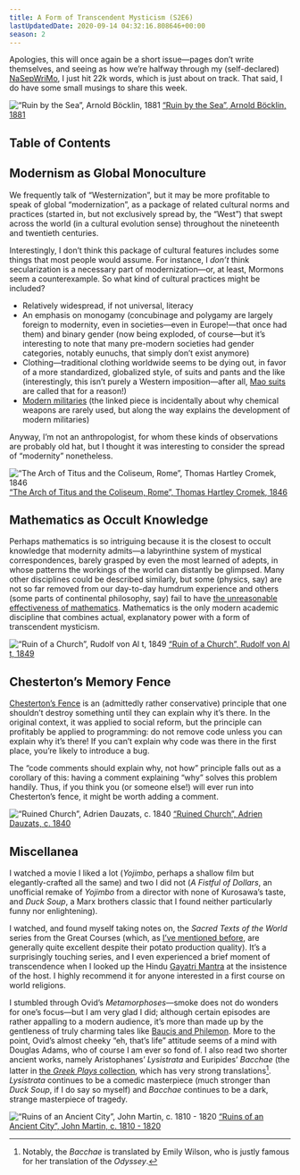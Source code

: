 ```yaml
---
title: A Form of Transcendent Mysticism (S2E6)
lastUpdatedDate: 2020-09-14 04:32:16.808646+00:00
season: 2
---
```


Apologies, this will once again be a short issue—pages don’t write themselves, and seeing as how we’re halfway through my (self-declared) [NaSepWriMo](https://nanowrimo.org), I just hit 22k words, which is just about on track. That said, I do have some small musings to share this week.

![“Ruin by the Sea”, Arnold Böcklin, 1881](../../assets/newsletters/ruin_by_the_sea.jpg)
[“Ruin by the Sea”, Arnold Böcklin, 1881](https://www.clevelandart.org/art/1979.57)

## Table of Contents

## Modernism as Global Monoculture

We frequently talk of “Westernization”, but it may be more profitable to speak of global “modernization”, as a package of related cultural norms and practices (started in, but not exclusively spread by, the “West”) that swept across the world (in a cultural evolution sense) throughout the nineteenth and twentieth centuries.

Interestingly, I don’t think this package of cultural features includes some things that most people would assume. For instance, I *don’t* think secularization is a necessary part of modernization—or, at least, Mormons seem a counterexample. So what kind of cultural practices might be included?  

* Relatively widespread, if not universal, literacy
* An emphasis on monogamy (concubinage and polygamy are largely foreign to modernity, even in societies—even in Europe!—that once had them) and binary gender (now being exploded, of course—but it’s interesting to note that many pre-modern societies had gender categories, notably eunuchs, that simply don’t exist anymore)
* Clothing—traditional clothing worldwide seems to be dying out, in favor of a more standardized, globalized style, of suits and pants and the like (interestingly, this isn’t purely a Western imposition—after all, [Mao suits](https://en.wikipedia.org/wiki/Mao_suit) are called that for a reason!)
* [Modern militaries](https://acoup.blog/2020/03/20/collections-why-dont-we-use-chemical-weapons-anymore/) (the linked piece is incidentally about why chemical weapons are rarely used, but along the way explains the development of modern militaries)

Anyway, I’m not an anthropologist, for whom these kinds of observations are probably old hat, but I thought it was interesting to consider the spread of “modernity” nonetheless.

![“The Arch of Titus and the Coliseum, Rome”, Thomas Hartley Cromek, 1846](../../assets/newsletters/arch_of_titus.jpg)
[“The Arch of Titus and the Coliseum, Rome”, Thomas Hartley Cromek, 1846](https://www.clevelandart.org/art/1975.149)

## Mathematics as Occult Knowledge

Perhaps mathematics is so intriguing because it is the closest to occult knowledge that modernity admits—a labyrinthine system of mystical correspondences, barely grasped by even the most learned of adepts, in whose patterns the workings of the world can distantly be glimpsed. Many other disciplines could be described similarly, but some (physics, say) are not so far removed from our day-to-day humdrum experience and others (some parts of continental philosophy, say) fail to have [the unreasonable effectiveness of mathematics](https://en.wikipedia.org/wiki/The_Unreasonable_Effectiveness_of_Mathematics_in_the_Natural_Sciences). Mathematics is the only modern academic discipline that combines actual, explanatory power with a form of transcendent mysticism.

![“Ruin of a Church”, Rudolf von Al t, 1849](../../assets/newsletters/ruin_of_a_church.jpg)
[“Ruin of a Church”, Rudolf von Al t, 1849](https://www.clevelandart.org/art/1972.99)

## Chesterton’s Memory Fence

[Chesterton’s Fence](https://en.wikipedia.org/wiki/Wikipedia:Chesterton's_fence) is an (admittedly rather conservative) principle that one shouldn’t destroy something until they can explain why it’s there. In the original context, it was applied to social reform, but the principle can profitably be applied to programming: do not remove code unless you can explain why it’s there! If you can’t explain why code was there in the first place, you’re likely to introduce a bug.

The “code comments should explain why, not how” principle falls out as a corollary of this: having a comment explaining “why” solves this problem handily. Thus, if you think you (or someone else!) will ever run into Chesterton’s fence, it might be worth adding a comment.

![“Ruined Church”, Adrien Dauzats, c. 1840](../../assets/newsletters/ruined_church.jpg)
[“Ruined Church”, Adrien Dauzats, c. 1840](https://www.clevelandart.org/art/2010.18)

## Miscellanea

I watched a movie I liked a lot (*Yojimbo*, perhaps a shallow film but elegantly-crafted all the same) and two I did not (*A Fistful of Dollars*, an unofficial remake of *Yojimbo* from a director with none of Kurosawa’s taste, and *Duck Soup*, a Marx brothers classic that I found neither particularly funny nor enlightening).

I watched, and found myself taking notes on, the *Sacred Texts of the World* series from the Great Courses (which, as [I’ve mentioned before](https://buttondown.email/rwblickhan/archive/a681665f-cd1a-4fc0-840e-140ade5957da), are generally quite excellent despite their potato production quality). It’s a surprisingly touching series, and I even experienced a brief moment of transcendence when I looked up the Hindu [Gayatri Mantra](https://youtu.be/6Kb0q9J8lPA) at the insistence of the host. I highly recommend it for anyone interested in a first course on world religions.

I stumbled through Ovid’s *Metamorphoses*—smoke does not do wonders for one’s focus—but I am very glad I did; although certain episodes are rather appalling to a modern audience, it’s more than made up by the gentleness of truly charming tales like [Baucis and Philemon](https://en.wikipedia.org/wiki/Baucis_and_Philemon). More to the point, Ovid’s almost cheeky “eh, that’s life” attitude seems of a mind with Douglas Adams, who of course I am ever so fond of. I also read two shorter ancient works, namely Aristophanes’ *Lysistrata* and Euripides’ *Bacchae* (the latter in [the *Greek Plays* collection](https://www.goodreads.com/book/show/25893680-the-greek-plays?ac=1&from_search=true&qid=v5ECexT782&rank=1), which has very strong translations[^1]. *Lysistrata* continues to be a comedic masterpiece (much stronger than *Duck Soup*, if I do say so myself) and *Bacchae* continues to be a dark, strange masterpiece of tragedy.

![“Ruins of an Ancient City”, John Martin, c. 1810 - 1820](../../assets/newsletters/ruins_of_an_ancient_city.jpg)
[“Ruins of an Ancient City”, John Martin, c. 1810 - 1820](https://www.clevelandart.org/art/1981.13)

[^1]: Notably, the *Bacchae* is translated by Emily Wilson, who is justly famous for her translation of the *Odyssey*.
